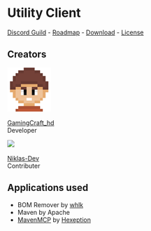 # Utility Client

[Discord Guild](https://uc.gamingcraft.de/discord) - [Roadmap](https://trello.com/b/KgoKb6pQ/update-roadmap) - [Download](https://github.com/Utility-Client/UtilityClient2/releases) - [License](https://uc.gamingcraft.de/License/)

## Creators

<img src="readme_content/profile_pictures/GamingCraft_hd.png" width="100">

[GamingCraft_hd](http://gamingcraft.de)<br>
Developer

<img src="https://avatars1.githubusercontent.com/u/63241406?v=4" width="100">

[Niklas-Dev](https://github.com/Niklas-Dev)<br>
Contributer

## Applications used
- BOM Remover by [whlk](https://github.com/whlk)
- Maven by Apache
- [MavenMCP](https://github.com/Hexeption/MavenMCP) by [Hexeption](https://github.com/Hexeption)
